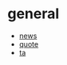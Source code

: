 # general

- [news](/bot/reference/telegram/general/news)
- [quote](/bot/reference/telegram/general/quote)
- [ta](/bot/reference/telegram/general/ta)
